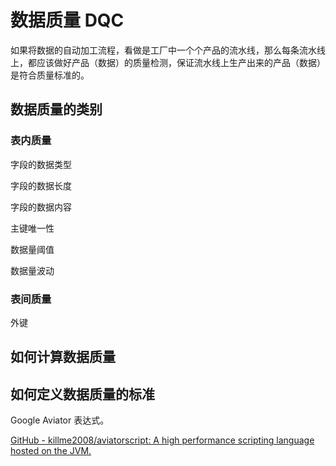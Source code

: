 # 数据质量 DQC


如果将数据的自动加工流程，看做是工厂中一个个产品的流水线，那么每条流水线上，都应该做好产品（数据）的质量检测，保证流水线上生产出来的产品（数据）是符合质量标准的。



## 数据质量的类别


### 表内质量

字段的数据类型

字段的数据长度

字段的数据内容

主键唯一性

数据量阈值

数据量波动

### 表间质量

外键

## 如何计算数据质量


## 如何定义数据质量的标准

Google Aviator 表达式。

[GitHub - killme2008/aviatorscript: A high performance scripting language hosted on the JVM.](https://github.com/killme2008/aviatorscript)
